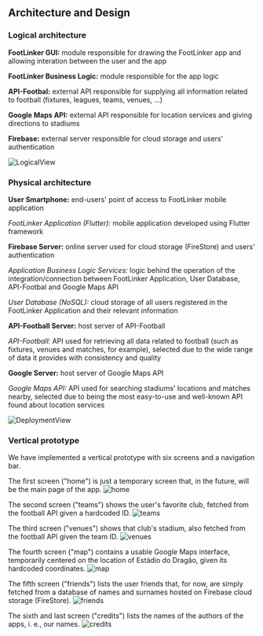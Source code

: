
## Architecture and Design

### Logical architecture

**FootLinker GUI:** module responsible for drawing the FootLinker app and allowing interation between the user and the app

**FootLinker Business Logic:** module responsible for the app logic

**API-Footbal:** external API responsible for supplying all information related to football (fixtures, leagues, teams, venues, ...)

**Google Maps API:** external API responsible for location services and giving directions to stadiums

**Firebase:** external server responsible for cloud storage and users' authentication

![LogicalView](../images/LogicalArchitecture.png)

### Physical architecture

**User Smartphone:** end-users' point of access to FootLinker mobile application

*FootLinker Application (Flutter):* mobile application developed using Flutter framework

**Firebase Server:** online server used for cloud storage (FireStore) and users' authentication

*Application Business Logic Services:* logic behind the operation of the integration/connection between FootLinker Application, User Database, API-Footbal and Google Maps API

*User Database (NoSQL):* cloud storage of all users registered in the FootLinker Application and their relevant information

**API-Football Server:** host server of API-Football

*API-Football:* API used for retrieving all data related to football (such as fixtures, venues and matches, for example), selected due to the wide range of data it provides with consistency and quality

**Google Server:** host server of Google Maps API

*Google Maps API:* API used for searching stadiums' locations and matches nearby, selected due to being the most easy-to-use and well-known API found about location services

![DeploymentView](../images/PhysicalArchitecture.png)



### Vertical prototype

We have implemented a vertical prototype with six screens and a navigation bar.

The first screen ("home") is just a temporary screen that, in the future, will be the main page of the app.
![home](../images/home.png)

The second screen ("teams") shows the user's favorite club, fetched from the football API given a hardcoded ID.
![teams](../images/teams.png)

The third screen ("venues") shows that club's stadium, also fetched from the football API given the team ID.
![venues](../images/venues.png)

The fourth screen ("map") contains a usable Google Maps interface, temporarily centered on the location of Estádio do Dragão, given its hardcoded coordinates.
![map](../images/map.png)

The fifth screen ("friends") lists the user friends that, for now, are simply fetched from a database of names and surnames hosted on Firebase cloud storage (FireStore).
![friends](../images/friends.png)

The sixth and last screen ("credits") lists the names of the authors of the apps, i. e., our names.
![credits](../images/credits.png)
